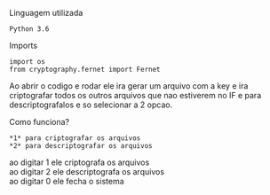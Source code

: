 Linguagem utilizada 

    Python 3.6

Imports  

    import os 
    from cryptography.fernet import Fernet



Ao abrir o codigo e rodar ele ira gerar um arquivo com a key e ira criptografar todos os outros arquivos que nao estiverem no IF e para descriptografalos e so selecionar a 2 opcao.


Como funciona?

    *1* para criptografar os arquivos
    *2* para descriptografar os arquivos

ao digitar 1 ele criptografa os arquivos <br>
ao digitar 2 ele descriptografa os arquivos <br>
ao digitar 0 ele fecha o sistema